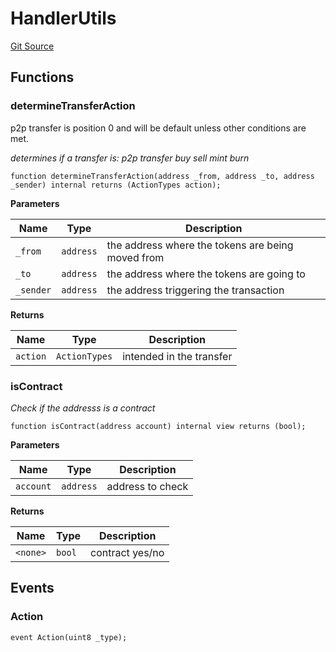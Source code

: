 # HandlerUtils
[Git Source](https://github.com/thrackle-io/tron/blob/83f9171b0938eaf7bc30d655175a8e0d5f93feb4/src/client/token/handler/common/HandlerUtils.sol)


## Functions
### determineTransferAction

p2p transfer is position 0 and will be default unless other conditions are met.

*determines if a transfer is:
p2p transfer
buy
sell
mint
burn*


```solidity
function determineTransferAction(address _from, address _to, address _sender) internal returns (ActionTypes action);
```
**Parameters**

|Name|Type|Description|
|----|----|-----------|
|`_from`|`address`|the address where the tokens are being moved from|
|`_to`|`address`|the address where the tokens are going to|
|`_sender`|`address`|the address triggering the transaction|

**Returns**

|Name|Type|Description|
|----|----|-----------|
|`action`|`ActionTypes`|intended in the transfer|


### isContract

*Check if the addresss is a contract*


```solidity
function isContract(address account) internal view returns (bool);
```
**Parameters**

|Name|Type|Description|
|----|----|-----------|
|`account`|`address`|address to check|

**Returns**

|Name|Type|Description|
|----|----|-----------|
|`<none>`|`bool`|contract yes/no|


## Events
### Action

```solidity
event Action(uint8 _type);
```

